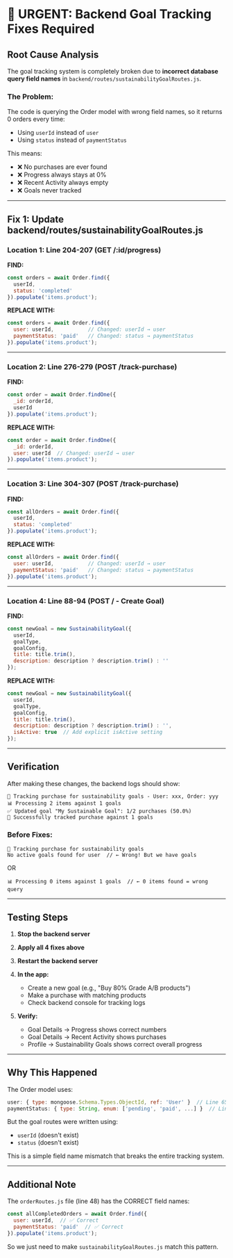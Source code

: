 # 🚨 URGENT: Backend Goal Tracking Fixes Required

## Root Cause Analysis

The goal tracking system is completely broken due to **incorrect database query field names** in `backend/routes/sustainabilityGoalRoutes.js`.

### The Problem:
The code is querying the Order model with wrong field names, so it returns 0 orders every time:
- Using `userId` instead of `user`
- Using `status` instead of `paymentStatus`

This means:
- ❌ No purchases are ever found
- ❌ Progress always stays at 0%
- ❌ Recent Activity always empty
- ❌ Goals never tracked

---

## Fix 1: Update backend/routes/sustainabilityGoalRoutes.js

### Location 1: Line 204-207 (GET /:id/progress)

**FIND:**
```javascript
const orders = await Order.find({ 
  userId, 
  status: 'completed' 
}).populate('items.product');
```

**REPLACE WITH:**
```javascript
const orders = await Order.find({ 
  user: userId,           // Changed: userId → user
  paymentStatus: 'paid'   // Changed: status → paymentStatus
}).populate('items.product');
```

---

### Location 2: Line 276-279 (POST /track-purchase)

**FIND:**
```javascript
const order = await Order.findOne({ 
  _id: orderId, 
  userId 
}).populate('items.product');
```

**REPLACE WITH:**
```javascript
const order = await Order.findOne({ 
  _id: orderId, 
  user: userId  // Changed: userId → user
}).populate('items.product');
```

---

### Location 3: Line 304-307 (POST /track-purchase)

**FIND:**
```javascript
const allOrders = await Order.find({ 
  userId, 
  status: 'completed' 
}).populate('items.product');
```

**REPLACE WITH:**
```javascript
const allOrders = await Order.find({ 
  user: userId,           // Changed: userId → user
  paymentStatus: 'paid'   // Changed: status → paymentStatus
}).populate('items.product');
```

---

### Location 4: Line 88-94 (POST / - Create Goal)

**FIND:**
```javascript
const newGoal = new SustainabilityGoal({
  userId,
  goalType,
  goalConfig,
  title: title.trim(),
  description: description ? description.trim() : ''
});
```

**REPLACE WITH:**
```javascript
const newGoal = new SustainabilityGoal({
  userId,
  goalType,
  goalConfig,
  title: title.trim(),
  description: description ? description.trim() : '',
  isActive: true  // Add explicit isActive setting
});
```

---

## Verification

After making these changes, the backend logs should show:

```
🎯 Tracking purchase for sustainability goals - User: xxx, Order: yyy
📊 Processing 2 items against 1 goals
✅ Updated goal "My Sustainable Goal": 1/2 purchases (50.0%)
🎉 Successfully tracked purchase against 1 goals
```

### Before Fixes:
```
🎯 Tracking purchase for sustainability goals
No active goals found for user  // ← Wrong! But we have goals
```

OR

```
📊 Processing 0 items against 1 goals  // ← 0 items found = wrong query
```

---

## Testing Steps

1. **Stop the backend server**

2. **Apply all 4 fixes above**

3. **Restart the backend server**

4. **In the app:**
   - Create a new goal (e.g., "Buy 80% Grade A/B products")
   - Make a purchase with matching products
   - Check backend console for tracking logs

5. **Verify:**
   - Goal Details → Progress shows correct numbers
   - Goal Details → Recent Activity shows purchases
   - Profile → Sustainability Goals shows correct overall progress

---

## Why This Happened

The Order model uses:
```javascript
user: { type: mongoose.Schema.Types.ObjectId, ref: 'User' }  // Line 65
paymentStatus: { type: String, enum: ['pending', 'paid', ...] }  // Line 90
```

But the goal routes were written using:
- `userId` (doesn't exist)
- `status` (doesn't exist)

This is a simple field name mismatch that breaks the entire tracking system.

---

## Additional Note

The `orderRoutes.js` file (line 48) has the CORRECT field names:
```javascript
const allCompletedOrders = await Order.find({ 
  user: userId,  // ✅ Correct
  paymentStatus: 'paid'  // ✅ Correct
}).populate('items.product');
```

So we just need to make `sustainabilityGoalRoutes.js` match this pattern.
